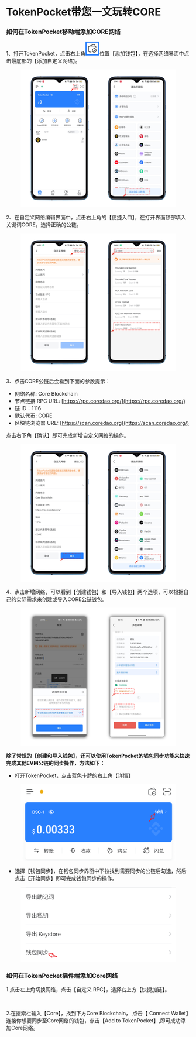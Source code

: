 # TokenPocket带您一文玩转CORE

### 如何在TokenPocket移动端添加CORE网络 <a href="#oei4g" id="oei4g"></a>



1、打开TokenPocket，点击右上角![](<../../.gitbook/assets/image (2).png>)位置【添加钱包】，在选择网络界面中点击最底部的【添加自定义网络】。

<figure><img src="../../.gitbook/assets/1 拷贝.png" alt=""><figcaption></figcaption></figure>

2、在自定义网络编辑界面中，点击右上角的【便捷入口】，在打开界面顶部填入关键词CORE，选择正确的公链。

<figure><img src="../../.gitbook/assets/1 (7).png" alt=""><figcaption></figcaption></figure>

3、点击CORE公链后会看到下面的参数提示：

* 网络名称: Core Blockchain
* 节点链接 RPC URL: [https://rpc.coredao.org/](https://rpc.coredao.org/)
* 链 ID：1116
* 默认代币: CORE
* 区块链浏览器 URL: [https://scan.coredao.org](https://scan.coredao.org/)

点击右下角【确认】即可完成新增自定义网络的操作。

<figure><img src="../../.gitbook/assets/2.png" alt=""><figcaption></figcaption></figure>

4、点击新增网络，可以看到【创建钱包】和【导入钱包】两个选项，可以根据自己的实际需求来创建或导入CORE公链钱包。

<figure><img src="../../.gitbook/assets/3 拷贝.png" alt=""><figcaption></figcaption></figure>

**除了常规的【创建和导入钱包】，还可以使用TokenPocket的钱包同步功能来快速完成其他EVM公链的同步操作，方法如下：**

* 打开TokenPocket，点击蓝色卡牌的右上角【详情】

<figure><img src="../../.gitbook/assets/4e (1).png" alt=""><figcaption></figcaption></figure>

* 选择【钱包同步】，在钱包同步界面中下拉找到需要同步的公链后勾选，然后点击【开始同步】即可完成钱包同步的操作。

<figure><img src="../../.gitbook/assets/5e.png" alt=""><figcaption></figcaption></figure>

### 如何在TokenPocket插件端添加Core网络

1.点击左上角切换网络，点击【自定义 RPC】，选择右上方【快捷加链】。

<figure><img src="../../.gitbook/assets/组 1.png" alt=""><figcaption></figcaption></figure>

2.在搜索栏输入【Core】，找到下方Core Blockchain， 点击【 Connect Wallet】连接你想要同步至Core网络的钱包，点击【Add to TokenPocket】,即可成功添加Core网络。

<figure><img src="../../.gitbook/assets/组 2 (1).png" alt=""><figcaption></figcaption></figure>
